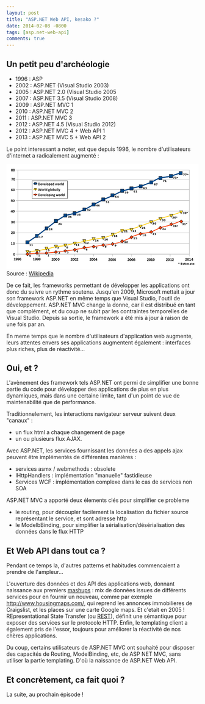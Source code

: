 ```yaml
---
layout: post
title: "ASP.NET Web API, kesako ?"
date: 2014-02-08 -0800
tags: [asp.net-web-api]
comments: true
---
```


## Un petit peu d'archéologie

- 1996 : ASP
- 2002 : ASP.NET (Visual Studio 2003)
- 2005 : ASP.NET 2.0 (Visual Studio 2005
- 2007 : ASP.NET 3.5 (Visual Studio 2008)
- 2009 : ASP.NET MVC 1
- 2010 : ASP.NET MVC 2
- 2011 : ASP.NET MVC 3
- 2012 : ASP.NET 4.5 (Visual Studio 2012)
- 2012 : ASP.NET MVC 4 + Web API 1
- 2013 : ASP.NET MVC 5 + Web API 2

Le point interessant a noter, est que depuis 1996, le nombre d'utilisateurs d'internet a radicalement augmenté :

![Croissance des utilisateurs d'internet, par 100 habitants](/img/2014-02-08-webapi-kesako.png) 
Source : [Wikipedia](http://en.wikipedia.org/wiki/Internet#Users)

De ce fait, les frameworks permettant de développer les applications ont donc du suivre un rythme soutenu. Jusqu'en 2009, Microsoft mettait a jour son framework ASP.NET en même temps que Visual Studio, l'outil de développement. 
ASP.NET MVC change la donne, car il est distribué en tant que complément, et du coup ne subit par les contraintes temporelles de Visual Studio. Depuis sa sortie, le framework a été mis à jour à raison de une fois par an.

En meme temps que le nombre d'utilisateurs d'application web augmente, leurs attentes envers ses applications augmentent également : interfaces plus riches, plus de réactivité...

## Oui, et ?

L'avènement des framework tels ASP.NET ont permi de simplifier une bonne partie du code pour développer des applications de plus en plus dynamiques, mais dans une certaine limite, tant d'un point de vue de maintenabilité que de performance.

Traditionnelement, les interactions navigateur serveur suivent deux "canaux" :

- un flux html a chaque changement de page
- un ou plusieurs flux AJAX.

Avec ASP.NET, les services fournissant les données a des appels ajax peuvent être implémentés de différentes manières :

- services asmx / webmethods : obsolete
- IHttpHandlers : implémentation "manuelle" fastidieuse
- Services WCF : implémentation complexe dans le cas de services non SOA

ASP.NET MVC a apporté deux élements clés pour simplifier ce probleme

- le routing, pour découpler facilement la localisation du fichier source représentant le service, et sont adresse http
- le ModelbBinding, pour simplifier la sérialisation/désérialisation des données dans le flux HTTP

## Et Web API dans tout ca ?

Pendant ce temps la, d'autres patterns et habitudes commencaient a prendre de l'ampleur...

L'ouverture des données et des API des applications web, donnant naissance aux premiers [mashups](http://en.wikipedia.org/wiki/Mashup_%26web_application_hybrid%27) : mix de données issues de différents services pour en fournir un nouveau, comme par exemple http://www.housingmaps.com/, qui reprend les annonces immobilieres de Craigslist, et les places sur une carte Google maps. Et c'etait en 2005 ! 
REpresentational State Transfer (ou [REST](http://en.wikipedia.org/wiki/Representational_state_transfer)), définit une sémantique pour exposer des services sur le protocole HTTP.
Enfin, le templating client a également pris de l'essor, toujours pour améliorer la réactivité de nos chères applications.

Du coup, certains utilisateurs de ASP.NET MVC ont souhaité pour disposer des capacités de Routing, ModelBinding, etc, de ASP NET MVC, sans utiliser la partie templating. D'où la naissance de ASP.NET Web API.

## Et concrètement, ca fait quoi ?

La suite, au prochain épisode !